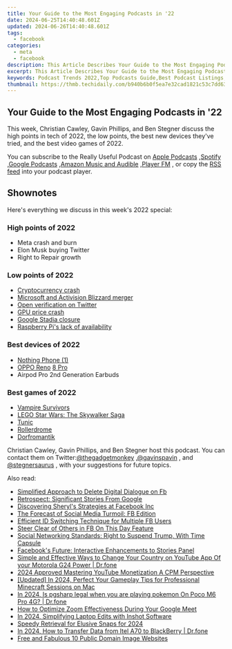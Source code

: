 ```yaml
---
title: Your Guide to the Most Engaging Podcasts in '22
date: 2024-06-25T14:40:48.601Z
updated: 2024-06-26T14:40:48.601Z
tags:
  - facebook
categories:
  - meta
  - facebook
description: This Article Describes Your Guide to the Most Engaging Podcasts in '22
excerpt: This Article Describes Your Guide to the Most Engaging Podcasts in '22
keywords: Podcast Trends 2022,Top Podcasts Guide,Best Podcast Listings,Engaging Podcast Discoveries,Podcast Innovations 2022,Must-Listen Podcasts,Hot Podcast Series
thumbnail: https://thmb.techidaily.com/b940b6b0f5ea7e32cad1821c53c7dd63eece1d15c1851d2a65f8ffeb1e28c4c2.jpg
---
```


## Your Guide to the Most Engaging Podcasts in '22

 This week, Christian Cawley, Gavin Phillips, and Ben Stegner discuss the high points in tech of 2022, the low points, the best new devices they've tried, and the best video games of 2022.

 You can subscribe to the Really Useful Podcast on [Apple Podcasts](https://podcasts.apple.com/gb/podcast/the-really-useful-podcast/id1437847131?mt=2) ,[Spotify](https://open.spotify.com/show/283gDxLd6OTNEpRq6tN7ha) ,[Google Podcasts](https://www.google.com/podcasts?feed=aHR0cHM6Ly9hbmNob3IuZm0vcy8zMWJlNDcwL3BvZGNhc3QvcnNz) ,[Amazon Music and Audible](https://music.amazon.co.uk/podcasts/20ab73d4-5da2-46c7-a17f-dc6eb39bdb48/The-Really-Useful-Podcast) ,[Player FM](https://player.fm/series/the-really-useful-podcast-2491856) , or copy the [RSS feed](https://feeds.transistor.fm/the-really-useful-podcast) into your podcast player.

## Shownotes

Here's everything we discuss in this week's 2022 special:

### High points of 2022

* Meta crash and burn
* Elon Musk buying Twitter
* Right to Repair growth

### Low points of 2022

* [Cryptocurrency crash](https://www.makeuseof.com/us-justice-department-seizes-billions-bitcoin/)
* [Microsoft and Activision Blizzard merger](https://www.makeuseof.com/microsoft-activision-blizzard-acquisition/)
* [Open verification on Twitter](https://www.makeuseof.com/elon-musk-confirms-paid-twitter-verification-plans/)
* [GPU price crash](https://www.makeuseof.com/could-nvidia-stockpile-of-5nm-wafers-cause-gpu-price-drops/)
* [Google Stadia closure](https://www.makeuseof.com/google-stadia-is-shutting-down-and-refunding-gamers/)
* [Raspberry Pi's lack of availability](https://www.makeuseof.com/eben-upton-raspberry-pi-shortages-400-pico/)

### Best devices of 2022

* [Nothing Phone (1)](https://www.makeuseof.com/nothing-phone-1-review/)
* [OPPO Reno](https://www.makeuseof.com/nothing-phone-1-review/) [8 Pro](https://www.makeuseof.com/oppo-reno8-pro-review/)
* Airpod Pro 2nd Generation Earbuds

### Best games of 2022

* [Vampire Survivors](https://poncle.itch.io/vampire-survivors)
* [LEGO Star Wars: The Skywalker Saga](https://www.starwars.com/games-apps/lego-star-wars-the-skywalker-saga)
* [Tunic](https://toukana.com/dorfromantik/)
* [Rollerdrome](https://toukana.com/dorfromantik/)
* [Dorfromantik](https://toukana.com/dorfromantik/)

 Christian Cawley, Gavin Phillips, and Ben Stegner host this podcast. You can contact them on Twitter:[@thegadgetmonkey](https://twitter.com/thegadgetmonkey) ,[@gavinspavin](https://twitter.com/gavinspavin) , and [@stegnersaurus](https://twitter.com/stegnersaurus) , with your suggestions for future topics.


<ins class="adsbygoogle"
     style="display:block"
     data-ad-format="autorelaxed"
     data-ad-client="ca-pub-7571918770474297"
     data-ad-slot="1223367746"></ins>



<ins class="adsbygoogle"
     style="display:block"
     data-ad-client="ca-pub-7571918770474297"
     data-ad-slot="8358498916"
     data-ad-format="auto"
     data-full-width-responsive="true"></ins>

<span class="atpl-alsoreadstyle">Also read:</span>
<div><ul>
<li><a href="https://facebook.techidaily.com/simplified-approach-to-delete-digital-dialogue-on-fb/"><u>Simplified Approach to Delete Digital Dialogue on Fb</u></a></li>
<li><a href="https://facebook.techidaily.com/retrospect-significant-stories-from-google/"><u>Retrospect: Significant Stories From Google</u></a></li>
<li><a href="https://facebook.techidaily.com/discovering-sheryls-strategies-at-facebook-inc/"><u>Discovering Sheryl's Strategies at Facebook Inc</u></a></li>
<li><a href="https://facebook.techidaily.com/the-forecast-of-social-media-turmoil-fb-edition/"><u>The Forecast of Social Media Turmoil: FB Edition</u></a></li>
<li><a href="https://facebook.techidaily.com/efficient-id-switching-technique-for-multiple-fb-users/"><u>Efficient ID Switching Technique for Multiple FB Users</u></a></li>
<li><a href="https://facebook.techidaily.com/steer-clear-of-others-in-fb-on-this-day-feature/"><u>Steer Clear of Others in FB On This Day Feature</u></a></li>
<li><a href="https://facebook.techidaily.com/social-networking-standards-right-to-suspend-trump-with-time-capsule/"><u>Social Networking Standards: Right to Suspend Trump, With Time Capsule</u></a></li>
<li><a href="https://facebook.techidaily.com/facebooks-future-interactive-enhancements-to-stories-panel/"><u>Facebook's Future: Interactive Enhancements to Stories Panel</u></a></li>
<li><a href="https://location-social.techidaily.com/simple-and-effective-ways-to-change-your-country-on-youtube-app-of-your-motorola-g24-power-drfone-by-drfone-virtual-android/"><u>Simple and Effective Ways to Change Your Country on YouTube App Of your Motorola G24 Power | Dr.fone</u></a></li>
<li><a href="https://youtube-help.techidaily.com/2024-approved-mastering-youtube-monetization-a-cpm-perspective/"><u>2024 Approved  Mastering YouTube Monetization  A CPM Perspective</u></a></li>
<li><a href="https://screen-capture.techidaily.com/updated-in-2024-perfect-your-gameplay-tips-for-professional-minecraft-sessions-on-mac/"><u>[Updated] In 2024, Perfect Your Gameplay  Tips for Professional Minecraft Sessions on Mac</u></a></li>
<li><a href="https://phone-solutions.techidaily.com/in-2024-is-pgsharp-legal-when-you-are-playing-pokemon-on-poco-m6-pro-4g-drfone-by-drfone-virtual-android/"><u>In 2024, Is pgsharp legal when you are playing pokemon On Poco M6 Pro 4G? | Dr.fone</u></a></li>
<li><a href="https://extra-tips.techidaily.com/how-to-optimize-zoom-effectiveness-during-your-google-meet/"><u>How to Optimize Zoom Effectiveness During Your Google Meet</u></a></li>
<li><a href="https://extra-approaches.techidaily.com/in-2024-simplifying-laptop-edits-with-inshot-software/"><u>In 2024, Simplifying Laptop Edits with Inshot Software</u></a></li>
<li><a href="https://snapchat-videos.techidaily.com/speedy-retrieval-for-elusive-snaps-for-2024/"><u>Speedy Retrieval for Elusive Snaps for 2024</u></a></li>
<li><a href="https://android-transfer.techidaily.com/in-2024-how-to-transfer-data-from-itel-a70-to-blackberry-drfone-by-drfone-transfer-from-android-transfer-from-android/"><u>In 2024, How to Transfer Data from Itel A70 to BlackBerry | Dr.fone</u></a></li>
<li><a href="https://ai-vdieo-software.techidaily.com/free-and-fabulous-10-public-domain-image-websites/"><u>Free and Fabulous 10 Public Domain Image Websites</u></a></li>
</ul></div>
